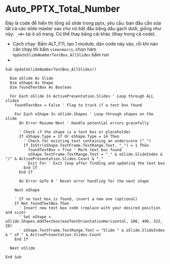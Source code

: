 # Auto_PPTX_Total_Number

Đây là code để hiển thị tổng số slide trong pptx, yêu cầu: ban đầu cần sửa tất cả các slide master sao cho nó bắt đầu bằng dấu gạch dưới, giống như này: `_<#>` tại ô số trang.
Có thể thay bằng cái khác (thay trong cả code).

- Cách chạy: Bấm ALT_F11, tạo 1 module, dán code này vào, rồi khi nào cần chạy thì bấm `view>macro`, chọn hàm `UpdateSlideNumberTextBox_AllSlides` bấm run
- 

```vba
Sub UpdateSlideNumberTextBox_AllSlides()

  Dim oSlide As Slide
  Dim oShape As Shape
  Dim foundTextBox As Boolean

  For Each oSlide In ActivePresentation.Slides ' Loop through ALL slides
    foundTextBox = False ' Flag to track if a text box found

    For Each oShape In oSlide.Shapes ' Loop through shapes on the slide
      On Error Resume Next ' Handle potential errors gracefully

      ' Check if the shape is a text box or placeholder
      If oShape.Type = 17 Or oShape.Type = 14 Then
        ' Check for existing text containing an underscore ("_")
        If InStr(oShape.TextFrame.TextRange.Text, "_") = 1 Then
          foundTextBox = True ' Mark text box found
          oShape.TextFrame.TextRange.Text = "_" & oSlide.SlideIndex & "/" & ActivePresentation.Slides.Count & "_"
          Exit For ' Exit loop after finding and updating the text box
        End If
      End If

      On Error GoTo 0 ' Reset error handling for the next shape

    Next oShape

    ' If no text box is found, insert a new one (optional)
    If Not foundTextBox Then
      ' Insert new text box code (replace with your desired position and size)
      ' Set oShape = oSlide.Shapes.AddTextbox(msoTextOrientationHorizontal, 100, 490, 323, 28)
      ' oShape.TextFrame.TextRange.Text = "Slide " & oSlide.SlideIndex & " of " & ActivePresentation.Slides.Count
    End If

  Next oSlide

End Sub
```
